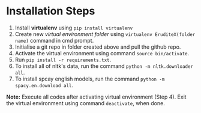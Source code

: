 # Installation Steps

1. Install **virtualenv** using `pip install virtualenv`
2. Create new *virtual environment folder* using `virtualenv EruditeX(folder name)` command in cmd prompt.
3. Initialise a git repo in folder created above and pull the github repo.
4.  Activate the virtual environment using command `source bin/activate`.
5.  Run `pip install -r requirements.txt`.
6.  To install all of nltk's data, run the command `python -m nltk.downloader all`.
7.  To install spcay english models, run the command `python -m spacy.en.download all`.

**Note:** Execute all codes after activating virtual environment (Step 4). Exit the virtual environment using command `deactivate`, when done.
